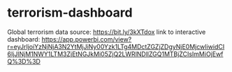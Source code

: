 # terrorism-dashboard
Global terrorism data source: https://bit.ly/3kXTdox
link to interactive dashboard: https://app.powerbi.com/view?r=eyJrIjoiYzNjNjA3N2YtMjJiNy00Yzk1LTg4MDctZGZjZDgyNjE0MjcwIiwidCI6IjJlNjM1NWY1LTM3ZjEtNGJkMi05ZjQ2LWRlNDllZGQ1MTBjZCIsImMiOjEwfQ%3D%3D
